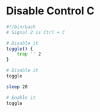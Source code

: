 # Disable Control C

```bash
#!/bin/bash
# Signal 2 is Ctrl + C

# Disable it
toggle() {
	trap '' 2
}

# Disable it
toggle

sleep 20

# Enable it
toggle
```